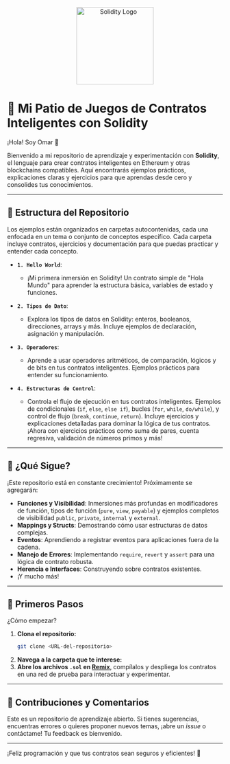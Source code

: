 <div align="center">
  <img src="https://raw.githubusercontent.com/ethereum/solidity/main/docs/images/solidity_logo.svg" alt="Solidity Logo" width="180"/>
</div>

# 🚀 Mi Patio de Juegos de Contratos Inteligentes con Solidity

¡Hola! Soy Omar 👋

Bienvenido a mi repositorio de aprendizaje y experimentación con **Solidity**, el lenguaje para crear contratos inteligentes en Ethereum y otras blockchains compatibles. Aquí encontrarás ejemplos prácticos, explicaciones claras y ejercicios para que aprendas desde cero y consolides tus conocimientos.

---

## 📂 Estructura del Repositorio

Los ejemplos están organizados en carpetas autocontenidas, cada una enfocada en un tema o conjunto de conceptos específico. Cada carpeta incluye contratos, ejercicios y documentación para que puedas practicar y entender cada concepto.

* **`1. Hello World`**:
    * ¡Mi primera inmersión en Solidity! Un contrato simple de "Hola Mundo" para aprender la estructura básica, variables de estado y funciones.

* **`2. Tipos de Dato`**:
    * Explora los tipos de datos en Solidity: enteros, booleanos, direcciones, arrays y más. Incluye ejemplos de declaración, asignación y manipulación.

* **`3. Operadores`**:
    * Aprende a usar operadores aritméticos, de comparación, lógicos y de bits en tus contratos inteligentes. Ejemplos prácticos para entender su funcionamiento.

* **`4. Estructuras de Control`**:
    * Controla el flujo de ejecución en tus contratos inteligentes. Ejemplos de condicionales (`if`, `else`, `else if`), bucles (`for`, `while`, `do/while`), y control de flujo (`break`, `continue`, `return`). Incluye ejercicios y explicaciones detalladas para dominar la lógica de tus contratos. ¡Ahora con ejercicios prácticos como suma de pares, cuenta regresiva, validación de números primos y más!

---

## 🔮 ¿Qué Sigue?

¡Este repositorio está en constante crecimiento! Próximamente se agregarán:

* **Funciones y Visibilidad**: Inmersiones más profundas en modificadores de función, tipos de función (`pure`, `view`, `payable`) y ejemplos completos de visibilidad `public`, `private`, `internal` y `external`.
* **Mappings y Structs**: Demostrando cómo usar estructuras de datos complejas.
* **Eventos**: Aprendiendo a registrar eventos para aplicaciones fuera de la cadena.
* **Manejo de Errores**: Implementando `require`, `revert` y `assert` para una lógica de contrato robusta.
* **Herencia e Interfaces**: Construyendo sobre contratos existentes.
* ¡Y mucho más!

---

## 🌱 Primeros Pasos

¿Cómo empezar?

1.  **Clona el repositorio:**
    ```bash
    git clone <URL-del-repositorio>
    ```
2.  **Navega a la carpeta que te interese:**
3.  **Abre los archivos `.sol` en [Remix](https://remix.ethereum.org/)**, compílalos y despliega los contratos en una red de prueba para interactuar y experimentar.

---

## 🤝 Contribuciones y Comentarios

Este es un repositorio de aprendizaje abierto. Si tienes sugerencias, encuentras errores o quieres proponer nuevos temas, ¡abre un *issue* o contáctame! Tu feedback es bienvenido.

---

¡Feliz programación y que tus contratos sean seguros y eficientes! 🚀